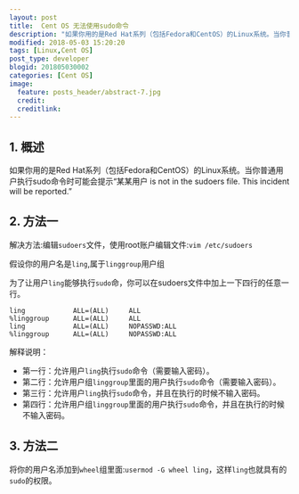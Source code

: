 ```yaml
---
layout: post
title:  Cent OS 无法使用sudo命令
description: "如果你用的是Red Hat系列（包括Fedora和CentOS）的Linux系统。当你普通用户执行sudo命令时可能会提示“某某用户 is not in the sudoers file. This incident will be reported.”"
modified: 2018-05-03 15:20:20
tags: [Linux,Cent OS]
post_type: developer
blogid: 201805030002
categories: [Cent OS]
image:
  feature: posts_header/abstract-7.jpg
  credit:
  creditlink:
---
```


## 1. 概述

如果你用的是Red Hat系列（包括Fedora和CentOS）的Linux系统。当你普通用户执行sudo命令时可能会提示“某某用户 is not in the sudoers file.  This incident will be reported.”

## 2. 方法一

解决方法:编辑`sudoers`文件，使用root账户编辑文件:`vim /etc/sudoers`

假设你的用户名是`ling`,属于`linggroup`用户组

为了让用户`ling`能够执行`sudo`命，你可以在sudoers文件中加上一下四行的任意一行。

```shell
ling            ALL=(ALL)     ALL
%linggroup      ALL=(ALL)     ALL
ling            ALL=(ALL)     NOPASSWD:ALL
%linggroup      ALL=(ALL)     NOPASSWD:ALL
```

解释说明：
- 第一行：允许用户`ling`执行`sudo`命令（需要输入密码）。
- 第二行：允许用户组`linggroup`里面的用户执行`sudo`命令（需要输入密码）。
- 第三行：允许用户`ling`执行`sudo`命令，并且在执行的时候不输入密码。
- 第四行：允许用户组`linggroup`里面的用户执行`sudo`命令，并且在执行的时候不输入密码。

## 3. 方法二

将你的用户名添加到`wheel`组里面:`usermod -G wheel ling`，这样`ling`也就具有的`sudo`的权限。
